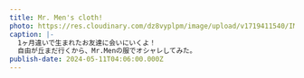 ```yaml
---
title: Mr. Men's cloth!
photo: https://res.cloudinary.com/dz8vyplpm/image/upload/v1719411540/IMG_9786_wum4lt.jpg
caption: |-
  1ヶ月違いで生まれたお友達に会いにいくよ！
  自由が丘まだ行くから、Mr.Menの服でオシャレしてみた。
publish-date: 2024-05-11T04:06:00.000Z
---
```

